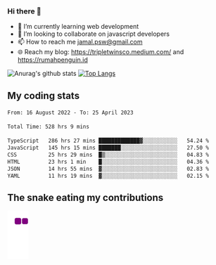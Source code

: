### Hi there 👋

<!--
**padepokanpenguin/padepokanpenguin** is a ✨ _special_ ✨ repository because its `README.md` (this file) appears on your GitHub profile.
-->

- 🌱 I’m currently learning  web development
- 👯 I’m looking to collaborate on javascript developers
- 📫 How to reach me jamal.psw@gmail.com
- 🌐 Reach my blog:
   https://tripletwinsco.medium.com/ and
   https://rumahpenguin.id

![Anurag's github stats](https://github-readme-stats.vercel.app/api?username=padepokanpenguin&count_private=true&disable_animations=false&show_icons=true&theme=default)
[![Top Langs](https://github-readme-stats.vercel.app/api/top-langs/?username=padepokanpenguin&theme=default&layout=compact)](https://github.com/padepokanpenguin)

## My coding stats

<!--START_SECTION:waka-->

```text
From: 16 August 2022 - To: 25 April 2023

Total Time: 528 hrs 9 mins

TypeScript   286 hrs 27 mins █████████████▓░░░░░░░░░░░   54.24 %
JavaScript   145 hrs 15 mins ███████░░░░░░░░░░░░░░░░░░   27.50 %
CSS          25 hrs 29 mins  █▒░░░░░░░░░░░░░░░░░░░░░░░   04.83 %
HTML         23 hrs 1 min    █░░░░░░░░░░░░░░░░░░░░░░░░   04.36 %
JSON         14 hrs 55 mins  ▓░░░░░░░░░░░░░░░░░░░░░░░░   02.83 %
YAML         11 hrs 19 mins  ▓░░░░░░░░░░░░░░░░░░░░░░░░   02.15 %
```

<!--END_SECTION:waka-->


## The snake eating my contributions
![snake gif](https://github.com/padepokanpenguin/padepokanpenguin/blob/output/github-contribution-grid-snake.gif)
